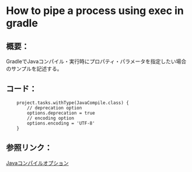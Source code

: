 # How to pipe a process using exec in gradle

## 概要：  
GradleでJavaコンパイル・実行時にプロパティ・パラメータを指定したい場合のサンプルを記述する。  

## コード：  
```
	project.tasks.withType(JavaCompile.class) {
		// deprecation option
		options.deprecation = true
		// encoding option
		options.encoding = 'UTF-8'
	}
```

## 参照リンク：  
[Javaコンパイルオプション](https://stackoverflow.com/questions/18689365/how-to-add-xlintunchecked-to-my-android-gradle-based-project)  

